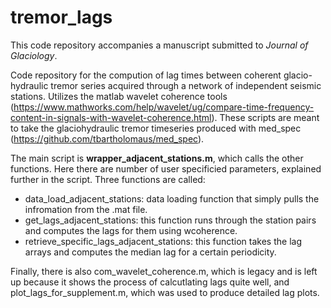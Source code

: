 # tremor_lags

This code repository accompanies a manuscript submitted to *Journal of Glaciology*. 

Code repository for the compution of lag times between coherent glacio-hydraulic tremor series acquired through a network of independent seismic stations. Utilizes the matlab wavelet coherence tools (https://www.mathworks.com/help/wavelet/ug/compare-time-frequency-content-in-signals-with-wavelet-coherence.html).
These scripts are meant to take the glaciohydraulic tremor timeseries produced with med_spec (https://github.com/tbartholomaus/med_spec). 

The main script is **wrapper_adjacent_stations.m**, which calls the other functions. Here there are number of user specificied parameters, explained further in the script. Three functions are called: 
- data_load_adjacent_stations: data loading function that simply pulls the infromation from the .mat file.
- get_lags_adjacent_stations: this function runs through the station pairs and computes the lags for them using wcoherence.
- retrieve_specific_lags_adjacent_stations: this function takes the lag arrays and computes the median lag for a certain periodicity.

Finally, there is also com_wavelet_coherence.m, which is legacy and is left up because it shows the process of calcutlating lags quite well, and plot_lags_for_supplement.m, which was used to produce detailed lag plots. 

